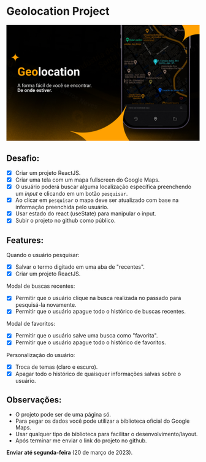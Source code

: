 # Geolocation Project

![Geolocation Cover Art](/public/cover-reactjs-challenge-loopscape.jpg)

## Desafio:

- [x] Criar um projeto ReactJS.
- [x] Criar uma tela com um mapa fullscreen do Google Maps.
- [x] O usuário poderá buscar alguma localização específica preenchendo um _input_ e clicando em um botão ```pesquisar```.
- [x] Ao clicar em ```pesquisar``` o mapa deve ser atualizado com base na informação preenchida pelo usuário.
- [x] Usar estado do react (useState) para manipular o input.
- [x] Subir o projeto no github como público.

## Features:

Quando o usuário pesquisar:
- [x] Salvar o termo digitado em uma aba de "recentes".
- [x] Criar um projeto ReactJS.

Modal de buscas recentes:
- [x] Permitir que o usuário clique na busca realizada no passado para pesquisá-la novamente.
- [x] Permitir que o usuário apague todo o histórico de buscas recentes.

Modal de favoritos:
- [x] Permitir que o usuário salve uma busca como "favorita".
- [x] Permitir que o usuário apague todo o histórico de favoritos.

Personalização do usuário:
- [x] Troca de temas (claro e escuro).
- [x] Apagar todo o histórico de quaisquer informações salvas sobre o usuário.

## Observações:

- O projeto pode ser de uma página só.
- Para pegar os dados você pode utilizar a biblioteca oficial do Google Maps.
- Usar qualquer tipo de biblioteca para facilitar o desenvolvimento/layout.
- Após terminar me enviar o link do projeto no github.

**Enviar até segunda-feira** (20 de março de 2023).